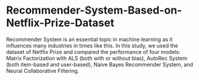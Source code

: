 # Recommender-System-Based-on-Netflix-Prize-Dataset

Recommender System is an essential topic in machine learning as it influences many industries in times like this. In this study, we used the dataset of Netflix Prize and compared the performance of four models: Matrix Factorization with ALS (both with or without bias), AutoRec System (both item-based and user-based), Naive Bayes Recommender System, and Neural Collaborative Filtering. 
